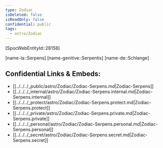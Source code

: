 ```yaml
---
type: Zodiac
isDeleted: false
isReadOnly: false
confidential: public
tags:
  - astro/Zodiac
---
```


[SpocWebEntityId::28158]



[name-la::Serpens]
[name-genitive::Serpentis]
[name-de::Schlange]


## Confidential Links & Embeds: 
- [[../../../_public/astro/Zodiac/Zodiac-Serpens.md|Zodiac-Serpens]] 
- [[../../../_internal/astro/Zodiac/Zodiac-Serpens.internal.md|Zodiac-Serpens.internal]] 
- [[../../../_protect/astro/Zodiac/Zodiac-Serpens.protect.md|Zodiac-Serpens.protect]] 
- [[../../../_private/astro/Zodiac/Zodiac-Serpens.private.md|Zodiac-Serpens.private]] 
- [[../../../_personal/astro/Zodiac/Zodiac-Serpens.personal.md|Zodiac-Serpens.personal]] 
- [[../../../_secret/astro/Zodiac/Zodiac-Serpens.secret.md|Zodiac-Serpens.secret]] 
